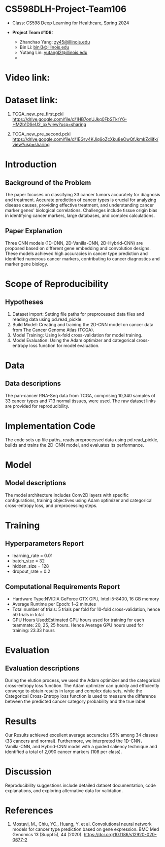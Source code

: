 # CS598DLH-Project-Team106

- Class: CS598 Deep Learning for Healthcare, Spring 2024

- **Project Team #106:**

  *   Zhanchao Yang: zy45@illinois.edu
  *   Bin Li: binl3@illinois.edu
  *   Yutang Lin: yutangl2@illinois.edu
  *   
# Video link:

# Dataset link:
1. TCGA_new_pre_first.pckl https://drive.google.com/file/d/1HB7onUJkq0FbSTkrY6-HM2b1DSeU2_ox/view?usp=sharing 

2. TCGA_new_pre_second.pckl https://drive.google.com/file/d/1EGrv4KJiq6oZcXku8eOwQfJkmkZdiifk/view?usp=sharing

# Introduction
## Background of the Problem
The paper focuses on classifying 33 cancer tumors accurately for diagnosis and treatment. Accurate prediction of cancer types is crucial for analyzing disease causes, providing effective treatment, and understanding cancer marker genes' biological correlations. Challenges include tissue origin bias in identifying cancer markers, large databases, and complex calculations.

## Paper Explanation
Three CNN models (1D-CNN, 2D-Vanilla-CNN, 2D-Hybrid-CNN) are proposed based on different gene embedding and convolution designs. These models achieved high accuracies in cancer type prediction and identified numerous cancer markers, contributing to cancer diagnostics and marker gene biology.

# Scope of Reproducibility
## Hypotheses
1. Dataset import: Setting file paths for preprocessed data files and reading data using pd.read_pickle.
2. Build Model: Creating and training the 2D-CNN model on cancer data from The Cancer Genome Atlas (TCGA).
3. Model Training: Using k-fold cross-validation for model training.
4. Model Evaluation: Using the Adam optimizer and categorical cross-entropy loss function for model evaluation.

# Data
## Data descriptions
The pan-cancer RNA-Seq data from TCGA, comprising 10,340 samples of 33 cancer types and 713 normal tissues, were used. The raw dataset links are provided for reproducibility.

# Implementation Code
The code sets up file paths, reads preprocessed data using pd.read_pickle, builds and trains the 2D-CNN model, and evaluates its performance.

# Model
## Model descriptions
The model architecture includes Conv2D layers with specific configurations, training objectives using Adam optimizer and categorical cross-entropy loss, and preprocessing steps.

# Training
## Hyperparameters Report
- learning_rate = 0.01
- batch_size = 32
- hidden_size = 128
- dropout_rate = 0.2

## Computational Requirements Report
- Hardware Type:NVIDIA GeForce GTX GPU, Intel i5-8400, 16 GB memory
- Average Runtime per Epoch: 1~2 minutes
- Total number of trials: 5 trials per fold for 10-fold cross-validation, hence 50 trials in total
- GPU Hours Used:Estimated GPU hours used for training for each teammate: 20, 25, 25 hours. Hence Average GPU hours used for training: 23.33 hours
  
# Evaluation
## Evaluation descriptions
During the elution process, we used the Adam optimizer and the categorical cross-entropy loss function. The Adam optimizer can quickly and efficiently converge to obtain results in large and complex data sets, while the Categorical Cross-Entropy loss function is used to measure the difference between the predicted cancer category probability and the true label

# Results
Our Results achieved excellent average accuracies 95% among 34 classes (33 cancers and normal). Furthermore, we interpreted the 1D-CNN， Vanilla-CNN, and Hybrid-CNN model with a guided saliency technique and identified a total of 2,090 cancer markers (108 per class).

# Discussion
Reproducibility suggestions include detailed dataset documentation, code explanations, and exploring alternative data for validation.

# References
1.  Mostavi, M., Chiu, YC., Huang, Y. et al. Convolutional neural network models for cancer type prediction based on gene expression. BMC Med Genomics 13 (Suppl 5), 44 (2020). https://doi.org/10.1186/s12920-020-0677-2

